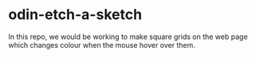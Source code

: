 # odin-etch-a-sketch
In this repo, we would be working to make square grids on the web page which changes colour when the mouse hover over them.
